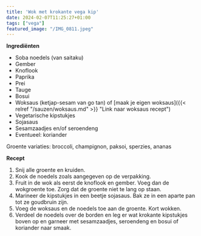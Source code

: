 ```yaml
---
title: 'Wok met krokante vega kip'
date: 2024-02-07T11:25:27+01:00
tags: ["vega"]
featured_image: "/IMG_0811.jpeg"
---
```


**Ingrediënten**
- Soba noedels (van saitaku)
- Gember
- Knoflook
- Paprika
- Prei
- Tauge
- Bosui
- Woksaus (ketjap-sesam van go tan) of [maak je eigen woksaus]({{< relref "/sauzen/woksaus.md" >}} "Link naar woksaus recept")
- Vegetarische kipstukjes
- Sojasaus
- Sesamzaadjes en/of seroendeng
- Eventueel: koriander

Groente variaties: broccoli, champignon, paksoi, sperzies, ananas

**Recept**
1. Snij alle groente en kruiden.
2. Kook de noedels zoals aangegeven op de verpakking.
3. Fruit in de wok als eerst de knoflook en gember. Voeg dan de wokgroente toe. Zorg dat de groente niet te lang op staan.
4. Marineer de kipstukjes in een beetje sojasaus. Bak ze in een aparte pan tot ze goudbruin zijn.
5. Voeg de woksaus en de noedels toe aan de groente. Kort wokken.
6. Verdeel de noedels over de borden en leg er wat krokante kipstukjes boven op en garneer met sesamzaadjes, seroendeng en bosui of koriander naar smaak.